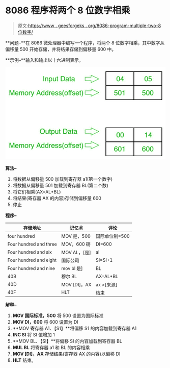 # 8086 程序将两个 8 位数字相乘

> 原文:[https://www . geesforgeks . org/8086-program-multiple-two-8 位数字/](https://www.geeksforgeeks.org/8086-program-multiply-two-8-bit-numbers/)

**问题–**在 8086 微处理器中编写一个程序，将两个 8 位数字相乘，其中数字从偏移量 500 开始存储，并将结果存储到偏移量 600 中。

**示例–**输入和输出以十六进制表示。

![](img/cf24033ccbf5d34d52bb399dbf7eaa8c.png)

**算法–**

1.  将数据从偏移量 500 加载到寄存器 a1(第一个数字)
2.  将数据从偏移量 501 加载到寄存器 BL(第二个数)
3.  将它们相乘(AX=AL*BL)
4.  将结果(寄存器 AX 的内容)存储到偏移量 600
5.  停止

**程序–**

<center>

| 存储地址 | 记忆术 | 评论 |
| --- | --- | --- |
| four hundred | MOV 是，500 | 国际单位制=500 |
| Four hundred and three | MOV，600 磅 | DI=600 |
| Four hundred and six | MOV AL，[是] | al |
| Four hundred and eight | 国际公司 | SI=SI+1 |
| Four hundred and nine | mov bl 是] | BL |
| 40B | 穆尔 BL | AX=AL*BL |
| 40D | MOV [DI]，AX | ax >[来源] |
| 40F | HLT | 结束 |

</center>

**解释–**

1.  **MOV 国际标准，500** 将 500 设置为国际标准
2.  **MOV DI，600** 将 600 设置为 DI
3.  **MOV 寄存器 A1、【S1】**将偏移 S1 的内容加载到寄存器 A1
4.  **INC SI** 将 SI 值增加 1
5.  **MOV BL、【SI】**将偏移 SI 的内容加载到寄存器 BL
6.  **MUL BL** 将寄存器 a1 和 BL 的内容相乘
7.  **MOV [DI]，AX** 存储结果(寄存器 AX 的内容)以偏移 DI
8.  **HLT** 结束。